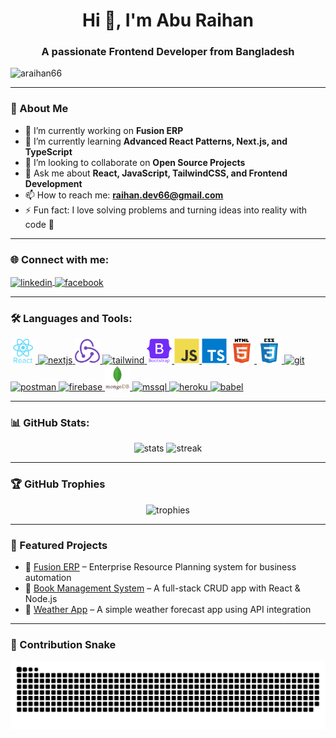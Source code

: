 <h1 align="center">Hi 👋, I'm Abu Raihan</h1>
<h3 align="center">A passionate Frontend Developer from Bangladesh</h3>

<p align="left"> 
  <img src="https://komarev.com/ghpvc/?username=araihan66&label=Profile%20views&color=0e75b6&style=flat" alt="araihan66" /> 
</p>

---

### 🚀 About Me  
- 🔭 I’m currently working on **Fusion ERP**  
- 🌱 I’m currently learning **Advanced React Patterns, Next.js, and TypeScript**  
- 👯 I’m looking to collaborate on **Open Source Projects**  
- 💬 Ask me about **React, JavaScript, TailwindCSS, and Frontend Development**  
- 📫 How to reach me: **raihan.dev66@gmail.com**  
- ⚡ Fun fact: I love solving problems and turning ideas into reality with code 🚀  

---

### 🌐 Connect with me:  
<p align="left">
<a href="https://www.linkedin.com/in/md-abu-raihan-799599230/" target="blank">
  <img align="center" src="https://raw.githubusercontent.com/rahuldkjain/github-profile-readme-generator/master/src/images/icons/Social/linked-in-alt.svg" alt="linkedin" height="30" width="40" />
</a>
<a href="https://www.facebook.com/abu.raihanshakil.75" target="blank">
  <img align="center" src="https://raw.githubusercontent.com/rahuldkjain/github-profile-readme-generator/master/src/images/icons/Social/facebook.svg" alt="facebook" height="30" width="40" />
</a>
</p>

---

### 🛠️ Languages and Tools:  
<p align="left"> 
  <a href="https://reactjs.org/" target="_blank" rel="noreferrer"> <img src="https://raw.githubusercontent.com/devicons/devicon/master/icons/react/react-original-wordmark.svg" alt="react" width="40" height="40"/> </a> 
  <a href="https://nextjs.org/" target="_blank" rel="noreferrer"> <img src="https://cdn.worldvectorlogo.com/logos/nextjs-2.svg" alt="nextjs" width="40" height="40"/> </a> 
  <a href="https://redux.js.org" target="_blank" rel="noreferrer"> <img src="https://raw.githubusercontent.com/devicons/devicon/master/icons/redux/redux-original.svg" alt="redux" width="40" height="40"/> </a> 
  <a href="https://tailwindcss.com/" target="_blank" rel="noreferrer"> <img src="https://www.vectorlogo.zone/logos/tailwindcss/tailwindcss-icon.svg" alt="tailwind" width="40" height="40"/> </a> 
  <a href="https://getbootstrap.com" target="_blank" rel="noreferrer"> <img src="https://raw.githubusercontent.com/devicons/devicon/master/icons/bootstrap/bootstrap-plain-wordmark.svg" alt="bootstrap" width="40" height="40"/> </a> 
  <a href="https://developer.mozilla.org/en-US/docs/Web/JavaScript" target="_blank" rel="noreferrer"> <img src="https://raw.githubusercontent.com/devicons/devicon/master/icons/javascript/javascript-original.svg" alt="javascript" width="40" height="40"/> </a> 
  <a href="https://www.typescriptlang.org/" target="_blank" rel="noreferrer"> <img src="https://raw.githubusercontent.com/devicons/devicon/master/icons/typescript/typescript-original.svg" alt="typescript" width="40" height="40"/> </a> 
  <a href="https://www.w3.org/html/" target="_blank" rel="noreferrer"> <img src="https://raw.githubusercontent.com/devicons/devicon/master/icons/html5/html5-original-wordmark.svg" alt="html5" width="40" height="40"/> </a> 
  <a href="https://www.w3schools.com/css/" target="_blank" rel="noreferrer"> <img src="https://raw.githubusercontent.com/devicons/devicon/master/icons/css3/css3-original-wordmark.svg" alt="css3" width="40" height="40"/> </a> 
  <a href="https://git-scm.com/" target="_blank" rel="noreferrer"> <img src="https://www.vectorlogo.zone/logos/git-scm/git-scm-icon.svg" alt="git" width="40" height="40"/> </a> 
  <a href="https://postman.com" target="_blank" rel="noreferrer"> <img src="https://www.vectorlogo.zone/logos/getpostman/getpostman-icon.svg" alt="postman" width="40" height="40"/> </a> 
  <a href="https://firebase.google.com/" target="_blank" rel="noreferrer"> <img src="https://www.vectorlogo.zone/logos/firebase/firebase-icon.svg" alt="firebase" width="40" height="40"/> </a> 
  <a href="https://www.mongodb.com/" target="_blank" rel="noreferrer"> <img src="https://raw.githubusercontent.com/devicons/devicon/master/icons/mongodb/mongodb-original-wordmark.svg" alt="mongodb" width="40" height="40"/> </a> 
  <a href="https://www.microsoft.com/en-us/sql-server" target="_blank" rel="noreferrer"> <img src="https://www.svgrepo.com/show/303229/microsoft-sql-server-logo.svg" alt="mssql" width="40" height="40"/> </a> 
  <a href="https://heroku.com" target="_blank" rel="noreferrer"> <img src="https://www.vectorlogo.zone/logos/heroku/heroku-icon.svg" alt="heroku" width="40" height="40"/> </a> 
  <a href="https://babeljs.io/" target="_blank" rel="noreferrer"> <img src="https://www.vectorlogo.zone/logos/babeljs/babeljs-icon.svg" alt="babel" width="40" height="40"/> </a> 
</p>  

---

### 📊 GitHub Stats:  
<p align="center">
  <img src="https://github-readme-stats.vercel.app/api?username=araihan66&show_icons=true&theme=radical" alt="stats" />
  <img src="https://github-readme-streak-stats.herokuapp.com/?user=araihan66&theme=radical" alt="streak" />
</p>

---

### 🏆 GitHub Trophies  
<p align="center"> 
  <img src="https://github-profile-trophy.vercel.app/?username=araihan66&theme=radical&no-frame=false&no-bg=false&margin-w=4" alt="trophies" />
</p>

---

### 📌 Featured Projects  
- 📌 [Fusion ERP](#) – Enterprise Resource Planning system for business automation  
- 📌 [Book Management System](#) – A full-stack CRUD app with React & Node.js  
- 📌 [Weather App](#) – A simple weather forecast app using API integration  

---

### 🐍 Contribution Snake  
<p align="center">
  <img src="https://github.com/Platane/snk/raw/output/github-contribution-grid-snake.svg" alt="snake" />
</p>

